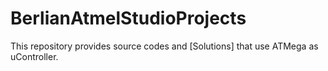 # BerlianAtmelStudioProjects
This repository provides source codes and [Solutions] that use ATMega as uController.
